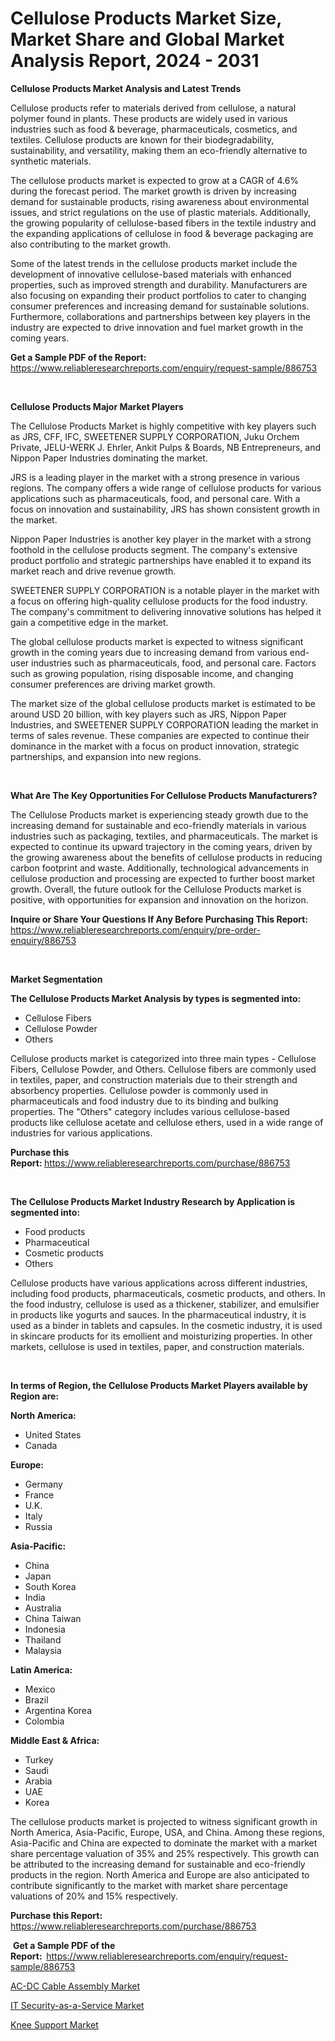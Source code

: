 <p><h1>Cellulose Products Market Size, Market Share and Global Market Analysis Report, 2024 - 2031</h1></p><p><strong>Cellulose Products Market Analysis and Latest Trends</strong></p>
<p><p>Cellulose products refer to materials derived from cellulose, a natural polymer found in plants. These products are widely used in various industries such as food & beverage, pharmaceuticals, cosmetics, and textiles. Cellulose products are known for their biodegradability, sustainability, and versatility, making them an eco-friendly alternative to synthetic materials.</p><p>The cellulose products market is expected to grow at a CAGR of 4.6% during the forecast period. The market growth is driven by increasing demand for sustainable products, rising awareness about environmental issues, and strict regulations on the use of plastic materials. Additionally, the growing popularity of cellulose-based fibers in the textile industry and the expanding applications of cellulose in food & beverage packaging are also contributing to the market growth.</p><p>Some of the latest trends in the cellulose products market include the development of innovative cellulose-based materials with enhanced properties, such as improved strength and durability. Manufacturers are also focusing on expanding their product portfolios to cater to changing consumer preferences and increasing demand for sustainable solutions. Furthermore, collaborations and partnerships between key players in the industry are expected to drive innovation and fuel market growth in the coming years.</p></p>
<p><strong>Get a Sample PDF of the Report:&nbsp;</strong> <a href="https://www.reliableresearchreports.com/enquiry/request-sample/886753">https://www.reliableresearchreports.com/enquiry/request-sample/886753</a></p>
<p>&nbsp;</p>
<p><strong>Cellulose Products Major Market Players</strong></p>
<p><p>The Cellulose Products Market is highly competitive with key players such as JRS, CFF, IFC, SWEETENER SUPPLY CORPORATION, Juku Orchem Private, JELU-WERK J. Ehrler, Ankit Pulps & Boards, NB Entrepreneurs, and Nippon Paper Industries dominating the market. </p><p>JRS is a leading player in the market with a strong presence in various regions. The company offers a wide range of cellulose products for various applications such as pharmaceuticals, food, and personal care. With a focus on innovation and sustainability, JRS has shown consistent growth in the market.</p><p>Nippon Paper Industries is another key player in the market with a strong foothold in the cellulose products segment. The company's extensive product portfolio and strategic partnerships have enabled it to expand its market reach and drive revenue growth.</p><p>SWEETENER SUPPLY CORPORATION is a notable player in the market with a focus on offering high-quality cellulose products for the food industry. The company's commitment to delivering innovative solutions has helped it gain a competitive edge in the market.</p><p>The global cellulose products market is expected to witness significant growth in the coming years due to increasing demand from various end-user industries such as pharmaceuticals, food, and personal care. Factors such as growing population, rising disposable income, and changing consumer preferences are driving market growth.</p><p>The market size of the global cellulose products market is estimated to be around USD 20 billion, with key players such as JRS, Nippon Paper Industries, and SWEETENER SUPPLY CORPORATION leading the market in terms of sales revenue. These companies are expected to continue their dominance in the market with a focus on product innovation, strategic partnerships, and expansion into new regions.</p></p>
<p>&nbsp;</p>
<p><strong>What Are The Key Opportunities For Cellulose Products Manufacturers?</strong></p>
<p><p>The Cellulose Products market is experiencing steady growth due to the increasing demand for sustainable and eco-friendly materials in various industries such as packaging, textiles, and pharmaceuticals. The market is expected to continue its upward trajectory in the coming years, driven by the growing awareness about the benefits of cellulose products in reducing carbon footprint and waste. Additionally, technological advancements in cellulose production and processing are expected to further boost market growth. Overall, the future outlook for the Cellulose Products market is positive, with opportunities for expansion and innovation on the horizon.</p></p>
<p><strong>Inquire or Share Your Questions If Any Before Purchasing This Report:</strong> <a href="https://www.reliableresearchreports.com/enquiry/pre-order-enquiry/886753">https://www.reliableresearchreports.com/enquiry/pre-order-enquiry/886753</a></p>
<p>&nbsp;</p>
<p><strong>Market Segmentation</strong></p>
<p><strong>The Cellulose Products Market Analysis by types is segmented into:</strong></p>
<p><ul><li>Cellulose Fibers</li><li>Cellulose Powder</li><li>Others</li></ul></p>
<p><p>Cellulose products market is categorized into three main types - Cellulose Fibers, Cellulose Powder, and Others. Cellulose fibers are commonly used in textiles, paper, and construction materials due to their strength and absorbency properties. Cellulose powder is commonly used in pharmaceuticals and food industry due to its binding and bulking properties. The "Others" category includes various cellulose-based products like cellulose acetate and cellulose ethers, used in a wide range of industries for various applications.</p></p>
<p><strong>Purchase this Report:&nbsp;</strong><a href="https://www.reliableresearchreports.com/purchase/886753">https://www.reliableresearchreports.com/purchase/886753</a></p>
<p>&nbsp;</p>
<p><strong>The Cellulose Products Market Industry Research by Application is segmented into:</strong></p>
<p><ul><li>Food products</li><li>Pharmaceutical</li><li>Cosmetic products</li><li>Others</li></ul></p>
<p><p>Cellulose products have various applications across different industries, including food products, pharmaceuticals, cosmetic products, and others. In the food industry, cellulose is used as a thickener, stabilizer, and emulsifier in products like yogurts and sauces. In the pharmaceutical industry, it is used as a binder in tablets and capsules. In the cosmetic industry, it is used in skincare products for its emollient and moisturizing properties. In other markets, cellulose is used in textiles, paper, and construction materials.</p></p>
<p>&nbsp;</p>
<p><strong>In terms of Region, the Cellulose Products Market Players available by Region are:</strong></p>
<p>
    <p> <strong> North America: </strong>
        <ul>
            <li>United States</li>
            <li>Canada</li>
        </ul>
        </p> 
    <p> <strong> Europe: </strong>
        <ul>
            <li>Germany</li>
            <li>France</li>
            <li>U.K.</li>
            <li>Italy</li>
            <li>Russia</li>
        </ul>
        </p> 
    <p> <strong> Asia-Pacific: </strong>
        <ul>
            <li>China</li>
            <li>Japan</li>
            <li>South Korea</li>
            <li>India</li>
            <li>Australia</li>
            <li>China Taiwan</li>
            <li>Indonesia</li>
            <li>Thailand</li>
            <li>Malaysia</li>
        </ul>
        </p> 
    <p> <strong> Latin America: </strong>
        <ul>
            <li>Mexico</li>
            <li>Brazil</li>
            <li>Argentina Korea</li>
            <li>Colombia</li>
        </ul>
        </p> 
    <p> <strong> Middle East & Africa: </strong>
        <ul>
            <li>Turkey</li>
            <li>Saudi</li>
            <li>Arabia</li>
            <li>UAE</li>
            <li>Korea</li>
        </ul>
    </p>
    </p>
<p><p>The cellulose products market is projected to witness significant growth in North America, Asia-Pacific, Europe, USA, and China. Among these regions, Asia-Pacific and China are expected to dominate the market with a market share percentage valuation of 35% and 25% respectively. This growth can be attributed to the increasing demand for sustainable and eco-friendly products in the region. North America and Europe are also anticipated to contribute significantly to the market with market share percentage valuations of 20% and 15% respectively.</p></p>
<p><strong>Purchase this Report: </strong><a href="https://www.reliableresearchreports.com/purchase/886753">https://www.reliableresearchreports.com/purchase/886753</a></p>
<p>&nbsp;<strong>Get a Sample PDF of the Report:&nbsp;&nbsp;</strong><a href="https://www.reliableresearchreports.com/enquiry/request-sample/886753">https://www.reliableresearchreports.com/enquiry/request-sample/886753</a></p>
<p><strong></strong></p>
<p><p><a href="https://view.publitas.com/reportprime-1/ac-dc-cable-assembly-market-research-report-provides-critical-insights-that-can-help-shape-business-development-and-investment-strategies/">AC-DC Cable Assembly Market</a></p><p><a href="https://view.publitas.com/reportprime-1/it-security-as-a-service-market-size-growing-and-forecasted-for-period-from-2023-2030-and-provides-complete-market-analysis-of-this-market/">IT Security-as-a-Service Market</a></p><p><a href="https://view.publitas.com/reportprime-1/knee-support-market-analysis-and-market-size-global-industry-overview-market-segmentation-and-forecast-2023-to-2030/">Knee Support Market</a></p></p>